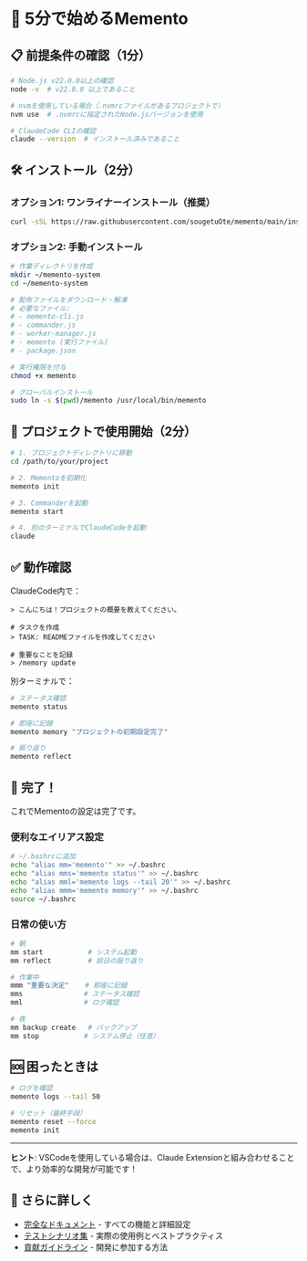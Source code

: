 # 🚀 5分で始めるMemento

## 📋 前提条件の確認（1分）

```bash
# Node.js v22.0.0以上の確認
node -v  # v22.0.0 以上であること

# nvmを使用している場合（.nvmrcファイルがあるプロジェクトで）
nvm use  # .nvmrcに指定されたNode.jsバージョンを使用

# ClaudeCode CLIの確認
claude --version  # インストール済みであること
```

## 🛠️ インストール（2分）

### オプション1: ワンライナーインストール（推奨）
```bash
curl -sSL https://raw.githubusercontent.com/sougetuOte/memento/main/install.sh | bash
```

### オプション2: 手動インストール
```bash
# 作業ディレクトリを作成
mkdir ~/memento-system
cd ~/memento-system

# 配布ファイルをダウンロード・解凍
# 必要なファイル:
# - memento-cli.js
# - commander.js
# - worker-manager.js
# - memento (実行ファイル)
# - package.json

# 実行権限を付与
chmod +x memento

# グローバルインストール
sudo ln -s $(pwd)/memento /usr/local/bin/memento
```

## 🎯 プロジェクトで使用開始（2分）

```bash
# 1. プロジェクトディレクトリに移動
cd /path/to/your/project

# 2. Mementoを初期化
memento init

# 3. Commanderを起動
memento start

# 4. 別のターミナルでClaudeCodeを起動
claude
```

## ✅ 動作確認

ClaudeCode内で：
```
> こんにちは！プロジェクトの概要を教えてください。

# タスクを作成
> TASK: READMEファイルを作成してください

# 重要なことを記録
> /memory update
```

別ターミナルで：
```bash
# ステータス確認
memento status

# 即座に記録
memento memory "プロジェクトの初期設定完了"

# 振り返り
memento reflect
```

## 🎉 完了！

これでMementoの設定は完了です。

### 便利なエイリアス設定
```bash
# ~/.bashrcに追加
echo "alias mm='memento'" >> ~/.bashrc
echo "alias mms='memento status'" >> ~/.bashrc
echo "alias mml='memento logs --tail 20'" >> ~/.bashrc
echo "alias mmm='memento memory'" >> ~/.bashrc
source ~/.bashrc
```

### 日常の使い方
```bash
# 朝
mm start           # システム起動
mm reflect         # 前日の振り返り

# 作業中
mmm "重要な決定"    # 即座に記録
mms               # ステータス確認
mml               # ログ確認

# 夜
mm backup create   # バックアップ
mm stop           # システム停止（任意）
```

## 🆘 困ったときは

```bash
# ログを確認
memento logs --tail 50

# リセット（最終手段）
memento reset --force
memento init
```

---

**ヒント**: VSCodeを使用している場合は、Claude Extensionと組み合わせることで、より効率的な開発が可能です！

## 📖 さらに詳しく

- [完全なドキュメント](README.md) - すべての機能と詳細設定
- [テストシナリオ集](TEST_SCENARIOS.md) - 実際の使用例とベストプラクティス
- [貢献ガイドライン](CONTRIBUTING.md) - 開発に参加する方法